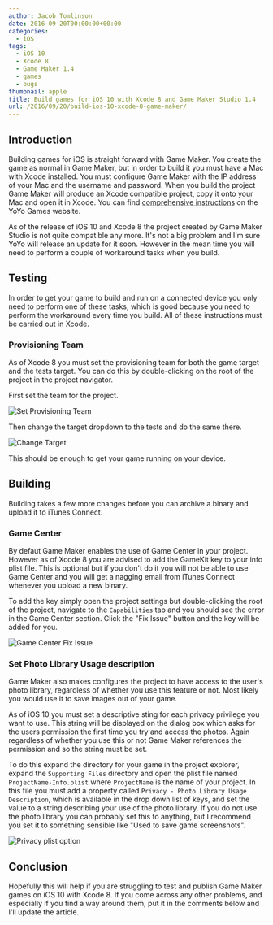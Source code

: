 ```yaml
---
author: Jacob Tomlinson
date: 2016-09-20T00:00:00+00:00
categories:
  - iOS
tags:
  - iOS 10
  - Xcode 8
  - Game Maker 1.4
  - games
  - bugs
thumbnail: apple
title: Build games for iOS 10 with Xcode 8 and Game Maker Studio 1.4
url: /2016/09/20/build-ios-10-xcode-8-game-maker/
---
```



## Introduction

Building games for iOS is straight forward with Game Maker. You create the game as normal in Game Maker, but in order to build it you must have a Mac with Xcode installed. You must configure Game Maker with the IP address of your Mac and the username and password. When you build the project Game Maker will produce an Xcode compatible project, copy it onto your Mac and open it in Xcode. You can find [comprehensive instructions][yoyo-ios-guide] on the YoYo Games website.

As of the release of iOS 10 and Xcode 8 the project created by Game Maker Studio is not quite compatible any more. It's not a big problem and I'm sure YoYo will release an update for it soon. However in the mean time you will need to perform a couple of workaround tasks when you build.

## Testing

In order to get your game to build and run on a connected device you only need to perform one of these tasks, which is good because you need to perform the workaround every time you build. All of these instructions must be carried out in Xcode.

### Provisioning Team

As of Xcode 8 you must set the provisioning team for both the game target and the tests target. You can do this by double-clicking on the root of the project in the project navigator.

First set the team for the project.

![Set Provisioning Team](http://i.imgur.com/yUirK3a.png)

Then change the target dropdown to the tests and do the same there.

![Change Target](http://i.imgur.com/Jsx42QS.png)

This should be enough to get your game running on your device.

## Building

Building takes a few more changes before you can archive a binary and upload it to iTunes Connect.

### Game Center

By defaut Game Maker enables the use of Game Center in your project. However as of Xcode 8 you are advised to add the GameKit key to your info plist file. This is optional but if you don't do it you will not be able to use Game Center and you will get a nagging email from iTunes Connect whenever you upload a new binary.

To add the key simply open the project settings but double-clicking the root of the project, navigate to the `Capabilities` tab and you should see the error in the Game Center section. Click the "Fix Issue" button and the key will be added for you.

![Game Center Fix Issue](http://i.imgur.com/freQG4m.png)

### Set Photo Library Usage description

Game Maker also makes configures the project to have access to the user's photo library, regardless of whether you use this feature or not. Most likely you would use it to save images out of your game.

As of iOS 10 you must set a descriptive sting for each privacy privilege you want to use. This string will be displayed on the dialog box which asks for the users permission the first time you try and access the photos. Again regardless of whether you use this or not Game Maker references the permission and so the string must be set.

To do this expand the directory for your game in the project explorer, expand the `Supporting Files` directory and open the plist file named `ProjectName-Info.plist` where `ProjectName` is the name of your project. In this file you must add a property called `Privacy - Photo Library Usage Description`, which is available in the drop down list of keys, and set the value to a string describing your use of the photo library. If you do not use the photo library you can probably set this to anything, but I recommend you set it to something sensible like "Used to save game screenshots".

![Privacy plist option](http://i.imgur.com/bH9IF0v.png)

## Conclusion

Hopefully this will help if you are struggling to test and publish Game Maker games on iOS 10 with Xcode 8. If you come across any other problems, and especially if you find a way around them, put it in the comments below and I'll update the article.

[yoyo-ios-guide]: http://help.yoyogames.com/hc/en-us/articles/216753858-Develop-For-And-Distribute-To-iOS
